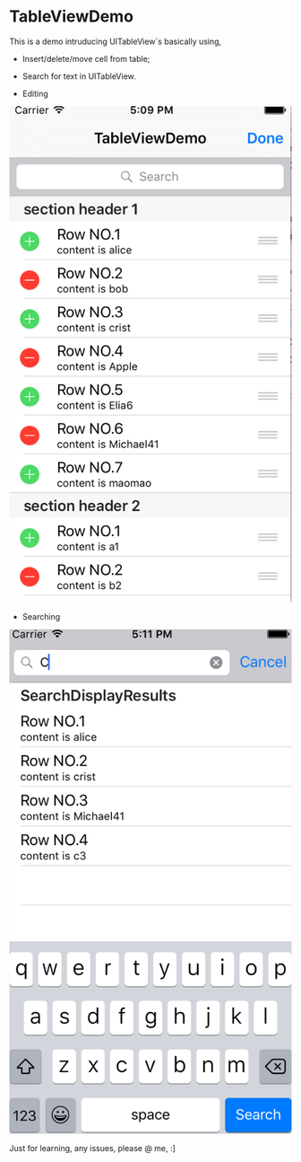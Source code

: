 # TableViewDemo
This is a demo intruducing UITableView`s basically using,  
* Insert/delete/move cell from table; 
* Search for text in UITableView. 


* Editing

![Alt Text](https://github.com/michaelMaoMao/TableViewDemo/blob/master/UITableViewEditing.png)

* Searching

![Alt Text](https://github.com/michaelMaoMao/TableViewDemo/blob/master/UITableViewSearching.png)

Just for learning, any issues, please @ me,  :]


